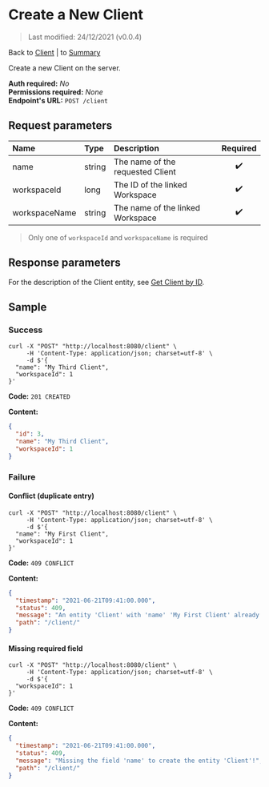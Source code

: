 # Create a New Client

> Last modified: 24/12/2021 (v0.0.4)

Back to [Client](../Client.md) | to [Summary](../../README.md)

Create a new Client on the server.

**Auth required:** _No_  
**Permissions required:** _None_  
**Endpoint's URL:** `POST /client`

## Request parameters

| Name          | Type   | Description                      | Required |
|:--------------|:-------|:---------------------------------|:--------:|
| name          | string | The name of the requested Client |    ✔️    |
| workspaceId   | long   | The ID of the linked Workspace   |    ✔️    |
| workspaceName | string | The name of the linked Workspace |    ✔️    |

> Only one of `workspaceId` and `workspaceName` is required

## Response parameters

For the description of the Client entity, see [Get Client by ID](Get-Client-by-ID.md).

## Sample

### Success

```shell
curl -X "POST" "http://localhost:8080/client" \
     -H 'Content-Type: application/json; charset=utf-8' \
     -d $'{
  "name": "My Third Client",
  "workspaceId": 1
}'
```

**Code:** `201 CREATED`

**Content:**

```json
{
  "id": 3,
  "name": "My Third Client",
  "workspaceId": 1
}
```

### Failure

#### Conflict (duplicate entry)

```shell
curl -X "POST" "http://localhost:8080/client" \
     -H 'Content-Type: application/json; charset=utf-8' \
     -d $'{
  "name": "My First Client",
  "workspaceId": 1
}'
```

**Code:** `409 CONFLICT`

**Content:**

```json
{
  "timestamp": "2021-06-21T09:41:00.000",
  "status": 409,
  "message": "An entity 'Client' with 'name' 'My First Client' already exist!",
  "path": "/client/"
}
```

#### Missing required field

```shell
curl -X "POST" "http://localhost:8080/client" \
     -H 'Content-Type: application/json; charset=utf-8' \
     -d $'{
  "workspaceId": 1
}'
```

**Code:** `409 CONFLICT`

**Content:**

```json
{
  "timestamp": "2021-06-21T09:41:00.000",
  "status": 409,
  "message": "Missing the field 'name' to create the entity 'Client'!",
  "path": "/client/"
}
```

